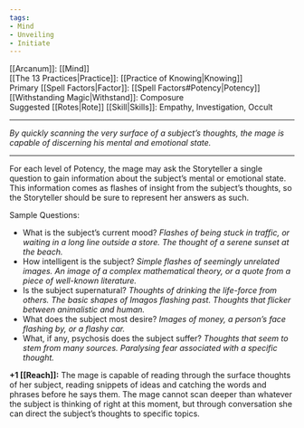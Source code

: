 ```yaml
---
tags:
- Mind
- Unveiling
- Initiate
---
```


[[Arcanum]]: [[Mind]]\
[[The 13 Practices|Practice]]: [[Practice of Knowing|Knowing]]\
Primary [[Spell Factors|Factor]]: [[Spell Factors#Potency|Potency]]\
[[Withstanding Magic|Withstand]]: Composure\
Suggested [[Rotes|Rote]] [[Skill|Skills]]: Empathy, Investigation, Occult

---

_By quickly scanning the very surface of a subject’s thoughts, the mage is capable of discerning his mental and emotional state._

---

For each level of Potency, the mage may ask the Storyteller a single question to gain information about the subject’s mental or emotional state.\
This information comes as flashes of insight from the subject’s thoughts, so the Storyteller should be sure to represent her answers as such.

Sample Questions:
- What is the subject’s current mood? _Flashes of being stuck in traffic, or waiting in a long line outside a store. The thought of a serene sunset at the beach._
- How intelligent is the subject? _Simple flashes of seemingly unrelated images. An image of a complex mathematical theory, or a quote from a piece of well-known literature._
- Is the subject supernatural? _Thoughts of drinking the life-force from others. The basic shapes of Imagos flashing past. Thoughts that flicker between animalistic and human._
- What does the subject most desire? _Images of money, a person’s face flashing by, or a flashy car._
- What, if any, psychosis does the subject suffer? _Thoughts that seem to stem from many sources. Paralysing fear associated with a specific thought._

**+1 [[Reach]]:** The mage is capable of reading through the surface thoughts of her subject, reading snippets of ideas and catching the words and phrases before he says them. The mage cannot scan deeper than whatever the subject is thinking of right at this moment, but through conversation she can direct the subject’s thoughts to specific topics.
